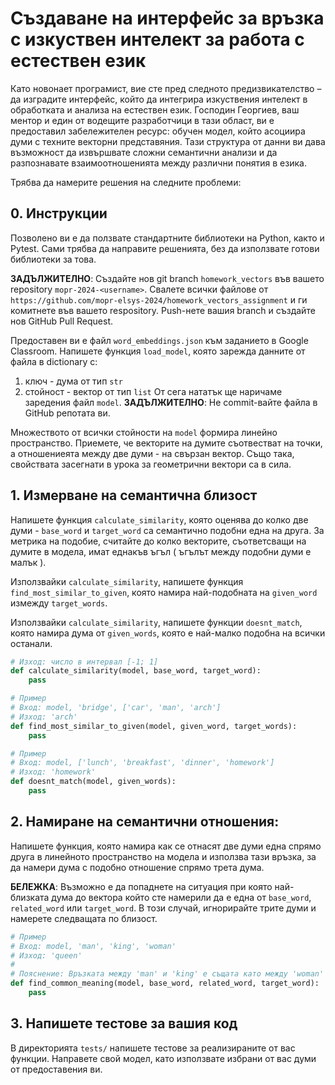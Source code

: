 # Създаване на интерфейс за връзка с изкуствен интелект за работа с естествен език

Като новонает програмист, вие сте пред следното предизвикателство – да изградите интерфейс, който да интегрира изкуствения интелект в обработката и анализа на естествен език. Господин Георгиев, ваш ментор и един от водещите разработчици в тази област, ви е предоставил забележителен ресурс: обучен модел, който асоциира думи с техните векторни представяния. Тази структура от данни ви дава възможност да извършвате сложни семантични анализи и да разпознавате взаимоотношенията между различни понятия в езика.

Трябва да намерите решения на следните проблеми: 

## 0. Инструкции

Позволено ви е да ползвате стандартните библиотеки на Python, както и Pytest. Сами трябва да направите решенията, без да използвате готови библиотеки за това.

**ЗАДЪЛЖИТЕЛНО**: Създайте нов git branch `homework_vectors` във вашето repository `mopr-2024-<username>`. Свалете всички файлове от `https://github.com/mopr-elsys-2024/homework_vectors_assignment` и ги комитнете във вашето respository. Push-нете вашия branch и създайте нов GitHub Pull Request.

Предоставен ви е файл `word_embeddings.json` към заданието в Google Classroom. Напишете функция `load_model`, която зарежда данните от файла в dictionary с:
1. ключ - дума от тип `str`
2. стойност - вектор от тип `list`
От сега нататък ще наричаме заредения файл `model`.
**ЗАДЪЛЖИТЕЛНО**: Не commit-вайте файла в GitHub репотата ви.


Множеството от всички стойности на `model` формира линейно пространство.
Приемете, че векторите на думите съотвестват на точки, а отношениеята между две думи - на свързан вектор. 
Също така, свойствата засегнати в урока за геометрични вектори са в сила.

## 1. Измерване на семантична близост

Напишете функция `calculate_similarity`, която оценява до колко две думи - `base_word` и `target_word` са семантично подобни една на друга. 
За метрика на подобие, считайте до колко векторите, съответсващи на думите в модела, имат еднакъв ъгъл ( ъгълът между подобни думи е малък ). 

Използвайки `calculate_similarity`, напишете функция `find_most_similar_to_given`, която намира най-подобната на `given_word` измежду `target_words`.

Използвайки `calculate_similarity`, напишете функции `doesnt_match`, която намира дума от `given_words`, която е най-малко подобна на всички останали.

```python
# Изход: число в интервал [-1; 1]
def calculate_similarity(model, base_word, target_word):
    pass

# Пример
# Вход: model, 'bridge', ['car', 'man', 'arch']
# Изход: 'arch'
def find_most_similar_to_given(model, given_word, target_words):
    pass

# Пример
# Вход: model, ['lunch', 'breakfast', 'dinner', 'homework']
# Изход: 'homework'
def doesnt_match(model, given_words):
    pass
```

## 2. Намиране на семантични отношения: 

Напишете функция, която намира как се отнасят две думи една спрямо друга в линейното пространство на модела и използва тази връзка, за да намери дума с подобно отношение спрямо трета дума.

**БЕЛЕЖКА**: Възможно е да попаднете на ситуация при която най-близката дума до вектора който сте намерили да е една от `base_word`, `related_word` или `target_word`. В този случай, игнорирайте трите думи и намерете следващата по близост.


```python
# Пример
# Вход: model, 'man', 'king', 'woman'
# Изход: 'queen'
#
# Пояснение: Връзката между 'man' и 'king' е същата като между 'woman' и 'queen'
def find_common_meaning(model, base_word, related_word, target_word):
    pass
```

## 3. Напишете тестове за вашия код

В директорията `tests/` напишете тестове за реализираните от вас функции. Направете свой модел, като използвате избрани от вас думи от предоставения ви.
